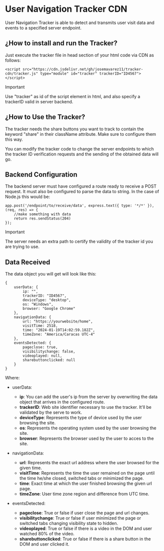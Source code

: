 # **User Navigation Tracker CDN**

User Navigation Tracker is able to detect and transmits user visit data and events to a specified server endpoint.

## ¿How to install and run the Tracker?

Just execute the tracker file in head section of your html code via CDN as follows:

    <script src="https://cdn.jsdelivr.net/gh/josemavarez11/tracker-cdn/tracker.js" type="module" id="tracker" trackerID="ID4567"></script>

> [!IMPORTANT]
> Use "tracker" as id of the script element in html,  and also specify a trackerID valid in server backend.

## ¿How to Use the Tracker?

The tracker needs the share buttons you want to track to contain the keyword "share" in their className attribute. Make sure to configure them this way.

You can modify the tracker code to change the server endpoints to which the tracker ID verification requests and the sending of the obtained data will go.

## Backend Configuration

The backend server must have configured a route ready to receive a POST request. It must also be configured to parse the data to string. 
In the case of Node.js this would be:


    app.post('/endpoint/to/receive/data', express.text({ type: '*/*' }), (req, res) => {
        //make something with data
        return res.sendStatus(204)
    });

> [!IMPORTANT]
> The server needs an extra path to certify the validity of the tracker id you are trying to use.

## Data Received

The data object you will get will look like this:

    {
        userData: {
            ip: "",
            trackerID: "ID4567",
            deviceType: "desktop",
            os: "Windows",
            browser: "Google Chrome"
        },
        navigationData: {
            url: "https://yourwebsite/home",
            visitTime: 2518,
            time: "2024-01-19T14:02:59.182Z",
            timeZone: "America/Caracas UTC-4"
        },
        eventsDetected: {
            pageclose: true,
            visibilitychange: false,
            videoplayed: null,
            sharebuttonclicked: null
        }
    }

Where: 

- userData:
    -  **ip**: You can add the user's ip from the server by overwriting the data object that arrives in the configured route.
    - **trackerID**: Web site identifier necessary to use the tracker. It'll be validated by the serve to work.
    - **deviceType**: Represents the type of device used by the user browsing the site.
    - **os**: Represents the operating system used by the user browsing the site.
    - **browser**: Represents the browser used by the user to acces to the site.
  
- navigationData:
    - **url**: Represents the exact url address where the user browsed for the given time.
    - **visitTime**: Represents the time the user remained on the page until the time he/she closed, switched tabs or minimized the page.
    - **time**: Exact time at which the user finished browsing the given url page.
    - **timeZone**: User time zone region and difference from UTC time.

- eventsDetected:
    - **pageclose**: True or false if user close the page and url changes.
    - **visibilitychange**: True or false if user minimized the page or switched tabs changing visibility state to hidden.
    - **videoplayed**: True or false if there is a video in the DOM and user watched 80% of the video.
    - **sharebuttonclicked**: True or false if there is a share button in the DOM and user clicked it.
